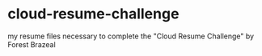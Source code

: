 # cloud-resume-challenge
my resume files necessary to complete the "Cloud Resume Challenge" by Forest Brazeal
